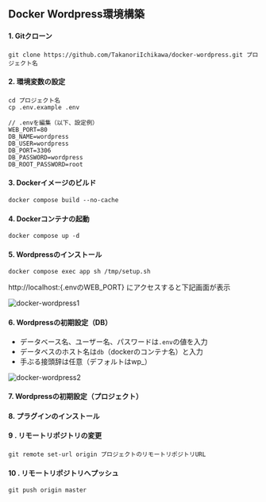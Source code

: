 ## Docker Wordpress環境構築

#### 1. Gitクローン
```
git clone https://github.com/TakanoriIchikawa/docker-wordpress.git プロジェクト名
```

#### 2. 環境変数の設定
```
cd プロジェクト名
cp .env.example .env

// .envを編集（以下、設定例）
WEB_PORT=80
DB_NAME=wordpress
DB_USER=wordpress
DB_PORT=3306
DB_PASSWORD=wordpress
DB_ROOT_PASSWORD=root
```

#### 3. Dockerイメージのビルド
```
docker compose build --no-cache
```

#### 4. Dockerコンテナの起動
```
docker compose up -d
```

#### 5. Wordpressのインストール
```
docker compose exec app sh /tmp/setup.sh
```

http://localhost:{.envのWEB_PORT} にアクセスすると下記画面が表示

![docker-wordpress1](https://user-images.githubusercontent.com/53390190/171085509-98770624-bce1-4f15-bedc-01f85f4aecb9.png)

#### 6. Wordpressの初期設定（DB）
- データベース名、ユーザー名、パスワードは`.env`の値を入力
- データベスのホスト名は`db`（dockerのコンテナ名）と入力
- 手ぶる接頭辞は任意（デフォルトはwp_）

![docker-wordpress2](https://user-images.githubusercontent.com/53390190/171085529-4e1f2094-4ade-4f11-8de2-2dc79483f011.png)

#### 7. Wordpressの初期設定（プロジェクト）

#### 8. プラグインのインストール


#### 9 . リモートリポジトリの変更
```
git remote set-url origin プロジェクトのリモートリポジトリURL
```

#### 10 . リモートリポジトリへプッシュ
```
git push origin master
```